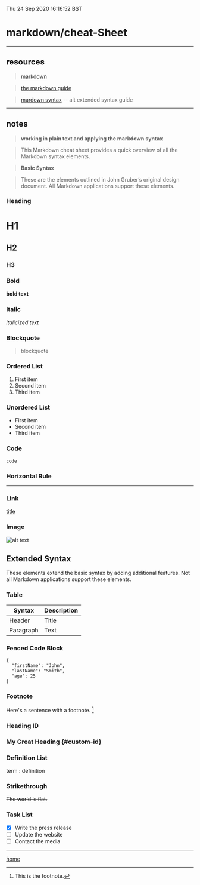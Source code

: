 Thu 24 Sep 2020 16:16:52 BST

# markdown/cheat-Sheet

___

## resources

> [markdown](./markdown-index.md)

> [the markdown guide](https://www.markdownguide.org)

> [mardown syntax](https://daringfireball.net/projects/markdown/syntax) -- alt extended syntax guide

___

## notes

> **working in plain text and applying the markdown syntax**



> This Markdown cheat sheet provides a quick overview of all the Markdown syntax elements. 





> **Basic Syntax**

> These are the elements outlined in John Gruber’s original design document. All Markdown applications support these elements.

### Heading

# H1
## H2
### H3

### Bold

**bold text**

### Italic

*italicized text*

### Blockquote

> blockquote

### Ordered List

1. First item
2. Second item
3. Third item

### Unordered List

- First item
- Second item
- Third item

### Code

`code`

### Horizontal Rule

---

### Link

[title](https://www.example.com)

### Image

![alt text](image.jpg)

## Extended Syntax

These elements extend the basic syntax by adding additional features. Not all Markdown applications support these elements.

### Table

| Syntax | Description |
| ----------- | ----------- |
| Header | Title |
| Paragraph | Text |

### Fenced Code Block

```
{
  "firstName": "John",
  "lastName": "Smith",
  "age": 25
}
```

### Footnote

Here's a sentence with a footnote. [^1]

[^1]: This is the footnote.

### Heading ID

### My Great Heading {#custom-id}

### Definition List

term
: definition

### Strikethrough

~~The world is flat.~~

### Task List

- [x] Write the press release
- [ ] Update the website
- [ ] Contact the media

___

[home](./home.md)
